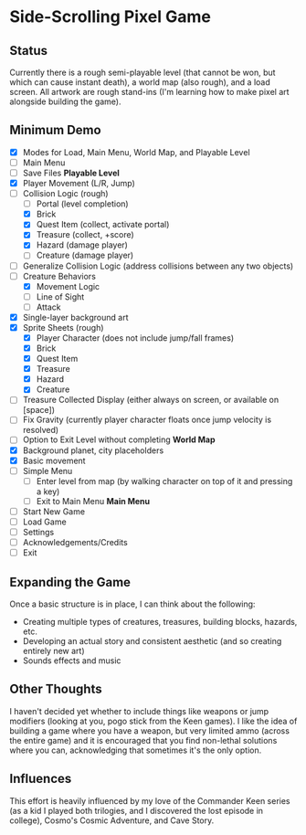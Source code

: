 # Side-Scrolling Pixel Game

## Status
Currently there is a rough semi-playable level (that cannot be won, but which can cause instant death), a world map (also rough), and a load screen. All artwork are rough stand-ins (I'm learning how to make pixel art alongside building the game).

## Minimum Demo
- [x] Modes for Load, Main Menu, World Map, and Playable Level
- [ ] Main Menu
- [ ] Save Files
**Playable Level**
- [x] Player Movement (L/R, Jump)
- [ ] Collision Logic (rough)
    - [ ] Portal (level completion)
    - [x] Brick
    - [x] Quest Item (collect, activate portal)
    - [x] Treasure (collect, +score)
    - [x] Hazard (damage player)
    - [ ] Creature (damage player)
- [ ] Generalize Collision Logic (address collisions between any two objects)
- [ ] Creature Behaviors
    - [x] Movement Logic
    - [ ] Line of Sight
    - [ ] Attack 
- [x] Single-layer background art
- [x] Sprite Sheets (rough)
    - [x] Player Character (does not include jump/fall frames)
    - [x] Brick
    - [x] Quest Item
    - [x] Treasure
    - [x] Hazard
    - [x] Creature
- [ ] Treasure Collected Display (either always on screen, or available on [space])
- [ ] Fix Gravity (currently player character floats once jump velocity is resolved)
- [ ] Option to Exit Level without completing
**World Map**
- [x] Background planet, city placeholders
- [x] Basic movement
- [ ] Simple Menu
    - [ ] Enter level from map (by walking character on top of it and pressing a key)
    - [ ] Exit to Main Menu
**Main Menu**
- [ ] Start New Game
- [ ] Load Game
- [ ] Settings
- [ ] Acknowledgements/Credits
- [ ] Exit

## Expanding the Game
Once a basic structure is in place, I can think about the following:
- Creating multiple types of creatures, treasures, building blocks, hazards, etc.
- Developing an actual story and consistent aesthetic (and so creating entirely new art)
- Sounds effects and music

## Other Thoughts
I haven't decided yet whether to include things like weapons or jump modifiers (looking at you, pogo stick from the Keen games). I like the idea of building a game where you have a weapon, but very limited ammo (across the entire game) and it is encouraged that you find non-lethal solutions where you can, acknowledging that sometimes it's the only option.

## Influences
This effort is heavily influenced by my love of the Commander Keen series (as a kid I played both trilogies, and I discovered the lost episode in college), Cosmo's Cosmic Adventure, and Cave Story.
